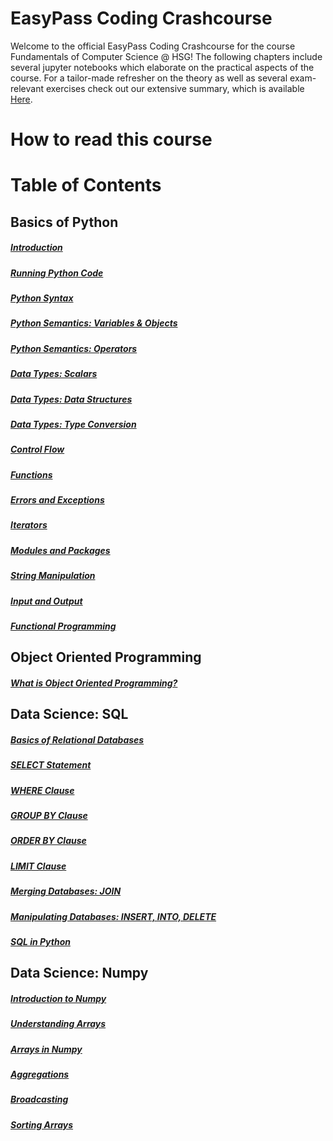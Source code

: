 # EasyPass Coding Crashcourse

Welcome to the official EasyPass Coding Crashcourse for the course Fundamentals of Computer Science @ HSG! The following chapters include several jupyter notebooks which elaborate on the practical aspects of the course. For a tailor-made refresher on the theory as well as several exam-relevant exercises check out our extensive summary, which is available [Here](https://easypass-learning.ch/).

# How to read this course

# Table of Contents
## Basics of Python
##### [Introduction](https://wahlerp.github.io/01_01_Introduction.html)
##### [Running Python Code](https://wahlerp.github.io/01_02_Running_Python_Code.html)
##### [Python Syntax](https://wahlerp.github.io/01_03_Basic_Python_Syntax.html)
##### [Python Semantics: Variables & Objects](https://wahlerp.github.io/01_04_Basic_Semantics_Variables.html)
##### [Python Semantics: Operators](https://wahlerp.github.io/01_05_Basic_Semantics_Operators.html)
##### [Data Types: Scalars](https://wahlerp.github.io/01_06_Built_In_Data_Types_Scalars.html)
##### [Data Types: Data Structures](https://wahlerp.github.io/01_07_Built_In_Data_Types_Data_Structures.html)
##### [Data Types: Type Conversion](https://wahlerp.github.io/01_08_Built_In_Data_Types_Type_Conversion.html)
##### [Control Flow](https://wahlerp.github.io/01_09_Control_flow_Statements.html)
##### [Functions](https://wahlerp.github.io/01_10_Functions.html)
##### [Errors and Exceptions](https://wahlerp.github.io/01_11_Errors_and_Exceptions.html)
##### [Iterators](https://wahlerp.github.io/01_12_Iterators.html)
##### [Modules and Packages](https://wahlerp.github.io/01_13_Modules_and_Packages.html)
##### [String Manipulation](https://wahlerp.github.io/01_14_String_Manipulation.html)
##### [Input and Output](https://wahlerp.github.io/01_15_Input_and_Output.html)
##### [Functional Programming](https://wahlerp.github.io/01_16_Functional_Programming.html)

## Object Oriented Programming
##### [What is Object Oriented Programming?](https://wahlerp.github.io/02_01_What_is_OOP.html)

## Data Science: SQL
##### [Basics of Relational Databases](https://wahlerp.github.io/03_01_SQL_Basics.html)
##### [SELECT Statement](https://wahlerp.github.io/03_02_SQL_Select.html)
##### [WHERE Clause](https://wahlerp.github.io/03_03_Where_Clause.html)
##### [GROUP BY Clause](https://wahlerp.github.io/03_04_GroupBy_Clause.html)
##### [ORDER BY Clause](https://wahlerp.github.io/03_05_Order_By_Clause.html)
##### [LIMIT Clause](https://wahlerp.github.io/03_06_Limit_Clause.html)
##### [Merging Databases: JOIN](https://wahlerp.github.io/03_07_Merging_Databases.html)
##### [Manipulating Databases: INSERT, INTO, DELETE](https://wahlerp.github.io/03_08_Manipulating_Databases.html)
##### [SQL in Python](https://wahlerp.github.io/03_09_SQL_in_Python.html)

## Data Science: Numpy
##### [Introduction to Numpy](https://wahlerp.github.io/04_01_Introduction_to_Numpy.html)
##### [Understanding Arrays](https://wahlerp.github.io/04_02_Understanding_Arrays.html)
##### [Arrays in Numpy](https://wahlerp.github.io/04_03_Arrays__in_Numpy.html)
##### [Aggregations](https://wahlerp.github.io/04_04_Aggregations.html)
##### [Broadcasting](https://wahlerp.github.io/04_05_Broadcasting.html)
##### [Sorting Arrays](https://wahlerp.github.io/04_06_Sorting_Arrays.html)

